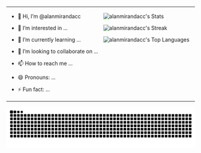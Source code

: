 <table border="0px">
  <tr>
    <td valign="top" width="50%">
      
- 👋 Hi, I’m @alanmirandacc
- 👀 I’m interested in ...  
- 🌱 I’m currently learning ...  
- 💞️ I’m looking to collaborate on ...  
- 📫 How to reach me ...  
- 😄 Pronouns: ...  
- ⚡ Fun fact: ...  

    </td>
    <td valign="top" width="50%">
![alanmirandacc's Stats](https://github-readme-stats.vercel.app/api?username=alanmirandacc&theme=vue-dark&show_icons=true&hide_border=true&count_private=true)


![alanmirandacc's Streak](https://github-readme-streak-stats.herokuapp.com/?user=alanmirandacc&theme=vue-dark&hide_border=true)


![alanmirandacc's Top Languages](https://github-readme-stats.vercel.app/api/top-langs/?username=alanmirandacc&theme=vue-dark&show_icons=true&hide_border=true&layout=compact)


</td>
  </tr>
</table>

<picture>
  <source media="(prefers-color-scheme: dark)" srcset="https://raw.githubusercontent.com/alanmirandacc/alanmirandacc/output/github-contribution-grid-snake-dark.svg">
  <source media="(prefers-color-scheme: light)" srcset="https://raw.githubusercontent.com/alanmirandacc/alanmirandacc/output/github-contribution-grid-snake.svg">
  <img alt="github contribution grid snake animation" src="https://raw.githubusercontent.com/alanmirandacc/alanmirandacc/output/github-contribution-grid-snake.svg">
</picture>


<!--
usando background white:
(url)![Snake animation](https://github.com/alanmirandacc/alanmirandacc/blob/output/github-contribution-grid-snake.svg) 
-->
